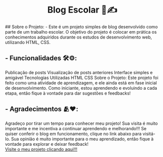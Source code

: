  <h1 align="center"> 
	Blog Escolar 📖✍
 </h1>
## Sobre o Projeto:
- Este é um projeto simples de blog desenvolvido como parte de um trabalho escolar. O objetivo do projeto é colocar em prática os conhecimentos adquiridos durante os estudos de desenvolvimento web, utilizando HTML, CSS.

## - Funcionalidades 🛠️⚙️:
Publicação de posts
Visualização de posts anteriores
Interface simples e amigável
Tecnologias Utilizadas
HTML
CSS
Sobre o Projeto:
Este projeto foi feito como uma atividade de aprendizagem, e ele ainda está em fase inicial de desenvolvimento. Como iniciante, estou aprendendo e evoluindo a cada etapa, então fique à vontade para dar sugestões e feedbacks!

## - Agradecimentos 🫂❤️:
Agradeço por tirar um tempo para conhecer meu projeto!
 Sua visita é muito importante e me incentiva a continuar aprendendo e melhorando!!!
 Se quiser conferir o blog em funcionamento, clique no link abaixo para visitá-lo. Sua opinião é muito
 importante para o meu aprendizado, então fique à vontade para explorar e deixar feedback! <br>
 [Visite o meu projeto clicando aqui!!!](https://victorgabriel13.github.io/Trabalho-Escolar-Blog/)
